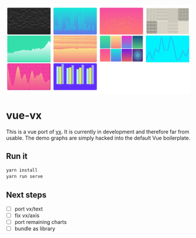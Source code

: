 <p align="center">
  <img src="./public/screenshot.jpg" />
</p>


# vue-vx

This is a vue port of [vx](https://github.com/hshoff/vx/).
It is currently in development and therefore far from usable. The demo graphs
are simply hacked into the default Vue boilerplate.

## Run it
```bash
yarn install
yarn run serve
```

## Next steps

- [ ] port vx/text
- [ ] fix vx/axis
- [ ] port remaining charts
- [ ] bundle as library